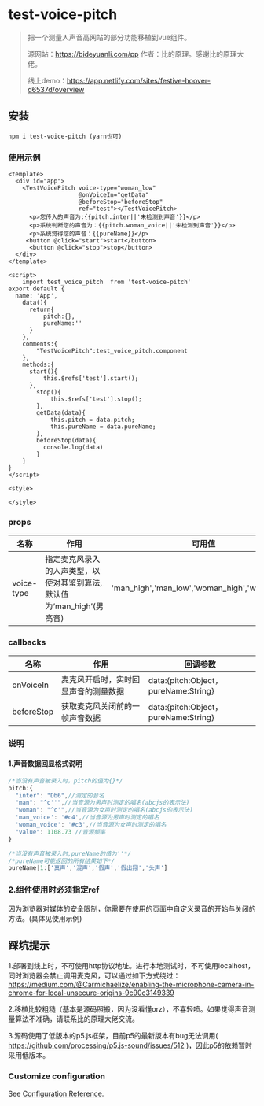 # test-voice-pitch

> 把一个测量人声音高网站的部分功能移植到vue组件。
>
> 源网站：https://bideyuanli.com/pp  作者：比的原理。感谢比的原理大佬。
>
> 线上demo：https://app.netlify.com/sites/festive-hoover-d6537d/overview

## 安装
```
npm i test-voice-pitch (yarn也可) 
```

### 使用示例
```vue
<template>
  <div id="app">
    <TestVoicePitch voice-type="woman_low"
                    @onVoiceIn="getData"
                    @beforeStop="beforeStop"
                    ref="test"></TestVoicePitch>
      <p>您传入的声音为:{{pitch.inter||'未检测到声音'}}</p>
      <p>系统判断您的声音为：{{pitch.woman_voice||'未检测到声音'}}</p>
      <p>系统觉得您的声音：{{pureName}}</p>
     <button @click="start">start</button>
      <button @click="stop">stop</button>
  </div>
</template>

<script>
    import test_voice_pitch  from 'test-voice-pitch'
export default {
  name: 'App',
    data(){
      return{
          pitch:{},
          pureName:''
      }
    },
    comments:{
        "TestVoicePitch":test_voice_pitch.component
    },
    methods:{
      start(){
          this.$refs['test'].start();
      },
        stop(){
            this.$refs['test'].stop();
        },
        getData(data){
            this.pitch = data.pitch;
            this.pureName = data.pureName;
        },
        beforeStop(data){
          console.log(data)
        }
    }
}
</script>

<style>

</style>

```



### props

| 名称       | 作用                                                         | 可用值                                        |
| ---------- | ------------------------------------------------------------ | --------------------------------------------- |
| voice-type | 指定麦克风录入的人声类型，以使对其鉴别算法,默认值为‘man_high’(男高音) | 'man_high','man_low','woman_high','woman_low' |



### callbacks

| 名称       | 作用                                 | 回调参数                             |
| ---------- | ------------------------------------ | ------------------------------------ |
| onVoiceIn  | 麦克风开启时，实时回显声音的测量数据 | data:{pitch:Object，pureName:String} |
| beforeStop | 获取麦克风关闭前的一帧声音数据       | data:{pitch:Object，pureName:String} |



### 说明

#### 1.声音数据回显格式说明

```javascript
/*当没有声音被录入时，pitch的值为{}*/
pitch:{
  "inter": "Db6",//测定的音名
  "man": "^c''",//当音源为男声时测定的唱名(abcjs的表示法)
  "woman": "^c'",//当音源为女声时测定的唱名(abcjs的表示法)
  'man_voice': '#c4',//当音源为男声时测定的唱名
  'woman_voice': '#c3',//当音源为女声时测定的唱名
  "value": 1108.73 //音源频率
}

/*当没有声音被录入时,pureName的值为''*/
/*pureName可能返回的所有结果如下*/
pureName|1:['真声','混声','假声','假出翔','头声']
```

### 2.组件使用时必须指定ref

因为浏览器对媒体的安全限制，你需要在使用的页面中自定义录音的开始与关闭的方法。(具体见使用示例)



## 踩坑提示

1.部署到线上时，不可使用http协议地址。进行本地测试时，不可使用localhost，同时浏览器会禁止调用麦克风，可以通过如下方式绕过：https://medium.com/@Carmichaelize/enabling-the-microphone-camera-in-chrome-for-local-unsecure-origins-9c90c3149339

2.移植比较粗糙（基本是源码照搬，因为没看懂orz），不喜轻喷。如果觉得声音测量算法不准确，请联系比的原理大佬交流。

3.源码使用了低版本的p5.js框架，目前p5的最新版本有bug无法调用( https://github.com/processing/p5.js-sound/issues/512 )，因此p5的依赖暂时采用低版本。



### Customize configuration
See [Configuration Reference](https://cli.vuejs.org/config/).

